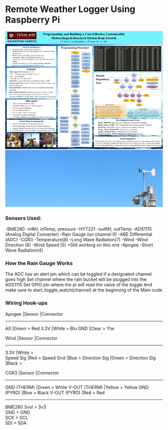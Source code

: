 # Remote Weather Logger Using Raspberry Pi
![banner](weatherStation.png)
![poster](weatherStation2.png)

### Sensors Used:
-BME280
  -inRH, inTemp, pressure
-HYT221
  -outRH, outTemp
-ADS1115 (Analog Digital Converter)
  -Rain Gauge (on channel 0)
-ABE Differential (ADC)
  -CGR3
    -Temperature(8)
    -Long Wave Radiation(7)
  -Wind
    -Wind Direction (6)
    -Wind Speed (5) *Still working on this one
  -Apogee
    -Short Wave Radiation(4)

### How the Rain Gauge Works
The ADC has an alert pin which can be toggled if a designated channel goes high
Set channel where the rain bucket will be plugged into the ADS1115
Set GPIO pin where the pi will read the value of the toggle
And make sure to start_toggle_watch(channel) at the beginning of the Main code

### Wiring Hook-ups
Apogee	|Sensor	|Connector
_________________________________
A0	|Green	> Red
3.3V	|White	> Blu
GND	|Clear	> Ylw

Wind  		|Sensor |Connector
_________________________________
3.3V		|White	>  
Speed Sig	|Red	>
Speed Gnd	|Blue	>
Direction Sig	|Green	>
Direction Sig	|Black	>

CGR3		|Sensor	|Connector
_________________________________
GND (THERM)	|Green	> White
V-OUT (THERM)	|Yellow	> Yellow
GND (PYRO)	|Blue	> Black
V-OUT (PYRO)	|Red	> Red
_________________________________
BME280
3vol > 3v3      
GND > GND       
SCK > SCL       
SDI > SDA       
